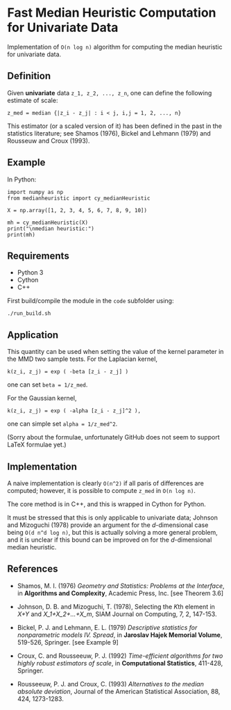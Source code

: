 # Fast Median Heuristic Computation for Univariate Data

Implementation of `O(n log n)` algorithm for computing the median heuristic
for univariate data.

## Definition

Given **univariate** data `z_1, z_2, ..., z_n`, one can define the
following estimate of scale:

```
z_med = median {|z_i - z_j| : i < j, i,j = 1, 2, ..., n}
```

This estimator (or a scaled version of it) has been defined in the past in
the statistics literature; see Shamos (1976), Bickel and Lehmann (1979) and
Rousseuw and Croux (1993).



## Example

In Python:

```
import numpy as np
from medianheuristic import cy_medianHeuristic

X = np.array([1, 2, 3, 4, 5, 6, 7, 8, 9, 10])

mh = cy_medianHeuristic(X)
print("\nmedian heuristic:")
print(mh)
```

## Requirements

 - Python 3
 - Cython 
 - C++

First build/compile the module in the `code` 
subfolder using:
```
./run_build.sh
```

## Application

This quantity can be used when setting the value of the kernel parameter
in the MMD two sample tests. For the Laplacian kernel,

```
k(z_i, z_j) = exp ( -beta [z_i - z_j] )
```
one can set `beta = 1/z_med`.


For the Gaussian kernel,

```
k(z_i, z_j) = exp ( -alpha [z_i - z_j]^2 ),
```

one can simple set `alpha = 1/z_med^2`.

(Sorry about the formulae, unfortunately GitHub does not seem to support LaTeX
formulae yet.)


## Implementation

A naive implementation is clearly `O(n^2)` if all paris of differences
are computed; however, it is possible to compute `z_med` in `O(n log n)`.

The core method is in C++, and this is wrapped in Cython for Python.

It must be stressed that this is only applicable to univariate data;
Johnson and Mizoguchi (1978) provide an argument for the *d*-dimensional
case being `O(d n^d log n)`, but this is actually solving a more general problem,
and it is unclear if this bound can be improved on for the
*d*-dimensional median heuristic.



## References


 - Shamos, M. I. (1976) *Geometry and Statistics: Problems at the Interface*, in **Algorithms and Complexity**, Academic Press, Inc. [see Theorem 3.6]


 - Johnson, D. B. and Mizoguchi, T. (1978), Selecting the *K*th element in *X+Y* and *X_1+X_2+...+X_m*, SIAM Journal on Computing, 7, 2, 147-153.


 - Bickel, P. J. and Lehmann, E. L. (1979) *Descriptive statistics for nonparametric models IV. Spread*, in **Jaroslav Hajek Memorial Volume**, 519-526, Springer.
    [see Example 9]


 - Croux, C. and Rousseeuw, P. J. (1992) *Time-efficient algorithms for two highly robust estimators of scale*, in **Computational Statistics**, 411-428, Springer.


 - Rousseeuw, P. J. and Croux, C. (1993) *Alternatives to the median absolute deviation*, Journal of the American Statistical Association, 88, 424, 1273-1283.
